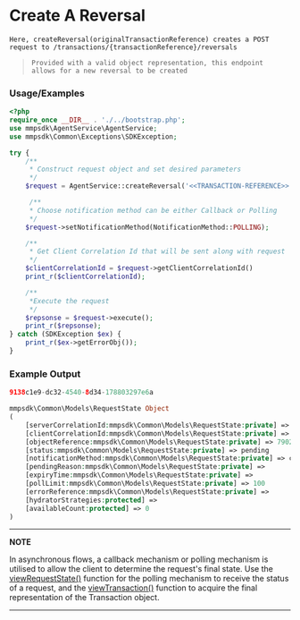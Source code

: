 # Create A Reversal

`Here, createReversal(originalTransactionReference) creates a POST request to /transactions/{transactionReference}/reversals`

> `Provided with a valid object representation, this endpoint allows for a new reversal to be created`

### Usage/Examples

```php
<?php
require_once __DIR__ . './../bootstrap.php';
use mmpsdk\AgentService\AgentService;
use mmpsdk\Common\Exceptions\SDKException;

try {
    /**
     * Construct request object and set desired parameters
     */
    $request = AgentService::createReversal('<<TRANSACTION-REFERENCE>>');

     /**
     * Choose notification method can be either Callback or Polling
     */
    $request->setNotificationMethod(NotificationMethod::POLLING);

    /**
     * Get Client Correlation Id that will be sent along with request
     */
    $clientCorrelationId = $request->getClientCorrelationId()
    print_r($clientCorrelationId);

    /**
     *Execute the request
     */
    $repsonse = $request->execute();
    print_r($repsonse);
} catch (SDKException $ex) {
    print_r($ex->getErrorObj());
}
```

### Example Output

```php
9138c1e9-dc32-4540-8d34-178803297e6a

mmpsdk\Common\Models\RequestState Object
(
    [serverCorrelationId:mmpsdk\Common\Models\RequestState:private] => 9bc91edc-73d9-4265-a144-474cd52bf746
    [clientCorrelationId:mmpsdk\Common\Models\RequestState:private] => 9138c1e9-dc32-4540-8d34-178803297e6a
    [objectReference:mmpsdk\Common\Models\RequestState:private] => 7902
    [status:mmpsdk\Common\Models\RequestState:private] => pending
    [notificationMethod:mmpsdk\Common\Models\RequestState:private] => callback
    [pendingReason:mmpsdk\Common\Models\RequestState:private] =>
    [expiryTime:mmpsdk\Common\Models\RequestState:private] =>
    [pollLimit:mmpsdk\Common\Models\RequestState:private] => 100
    [errorReference:mmpsdk\Common\Models\RequestState:private] =>
    [hydratorStrategies:protected] =>
    [availableCount:protected] => 0
)
```

---

**NOTE**

In asynchronous flows, a callback mechanism or polling mechanism is utilised to allow the client to determine the request's final state. Use the [viewRequestState()](viewRequestState.Readme.md) function for the polling mechanism to receive the status of a request, and the [viewTransaction()](viewTransaction.Readme.md) function to acquire the final representation of the Transaction object.

---
